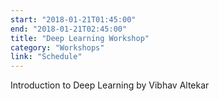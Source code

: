 ```yaml
---
start: "2018-01-21T01:45:00"
end: "2018-01-21T02:45:00"
title: "Deep Learning Workshop"
category: "Workshops"
link: "Schedule"
---
```

Introduction to Deep Learning by Vibhav Altekar
